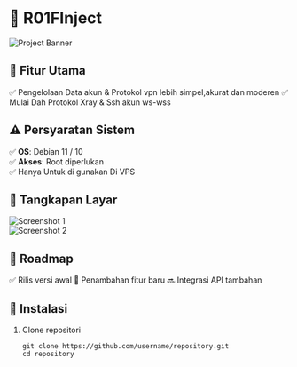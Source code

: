 # 🚀 **R01FInject**  

![Project Banner](https://via.placeholder.com/1200x400?text=Project+Banner)  

## 🌟 **Fitur Utama**
✅ Pengelolaan Data akun & Protokol vpn lebih simpel,akurat dan moderen
✅ Mulai Dah Protokol Xray & Ssh akun ws-wss

## ⚠️ **Persyaratan Sistem**
✅ **OS**: Debian 11 / 10  
✅ **Akses**: Root diperlukan  
✅ Hanya Untuk di gunakan Di VPS

## 📸 **Tangkapan Layar**
![Screenshot 1](https://via.placeholder.com/800x400?text=Screenshot+1)  
![Screenshot 2](https://via.placeholder.com/800x400?text=Screenshot+2)  

## 🎯 **Roadmap**
✅ Rilis versi awal
🚧 Penambahan fitur baru
🔜 Integrasi API tambahan

## 🔧 **Instalasi**
1. Clone repositori  
   ```linux
   git clone https://github.com/username/repository.git
   cd repository
